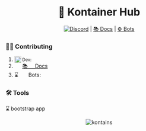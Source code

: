 <div align="center">
<h1>  🤝  Kontainer Hub </h1>

[![Discord](https://img.shields.io/discord/416779691525931008?color=%237289da&label=Discord)](https://discord.gg/zGn7MS6) | [📚 Docs](https://github.com/kontains/docs) | [⚙️ Bots](https://github.com/kontains/bots)

</div>

### 👩‍💻 Contributing

1. <a href="https://discord.gg/zGn7MS6"><img src="https://github.com/kontains/.github/assets/2006565/c83747d9-a6ea-469f-9ed3-4e84eb234163" align="left" height="18" width="18"></a><small>Dev:</small>
2. [📚 &nbsp; &nbsp; Docs](https://github.com/kontains/docs)
3. ⌛ &nbsp; &nbsp; &nbsp; Bots: 


### 🛠️ Tools  

⌛ bootstrap app



<footer>
<p align="center">
    <img src="https://komarev.com/ghpvc/?username=kontains&label=Profile%20views&color=0e75b6&style=flat" alt="kontains">
</p>
</footer>
